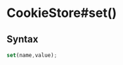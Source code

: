 # CookieStore#set()


<!-- examples -->
<!-- examples -->

## Syntax

```js
set(name,value);
```

<!-- parameters -->
<!-- parameters -->

<!-- return -->
<!-- return -->
